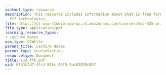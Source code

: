 ```yaml
---
content_type: resource
description: This resource includes information about what is free forming fabrication?,
  fff technologies.
file: https://ol-ocw-studio-app-qa.s3.amazonaws.com/courses/hst-535-principles-and-practice-of-tissue-engineering-fall-2004/6f41b2d74fc4816c49f59ac83039c097_s1d_ffm.pdf
file_type: application/pdf
learning_resource_types:
- Lecture Notes
ocw_type: OCWFile
parent_title: Lecture Notes
parent_type: CourseSection
resourcetype: Document
title: s1d_ffm.pdf
uid: 6f41b2d7-4fc4-816c-49f5-9ac83039c097
---
```

